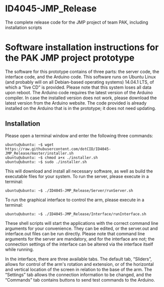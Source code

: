 # ID4045-JMP_Release
The complete release code for the JMP project of team PAK, including installation scripts

# Software installation instructions for the PAK JMP project prototype

The software for this prototype contains of three parts: the server code, the interface code, and the Arduino code. This software runs on Ubuntu Linux (and probably will on all Debian-based operating systems) 14.04.1 LTS, of which a “live CD” is provided. Please note that this system loses all data upon reboot. The Arduino code requires the latest version of the Arduino compiler. In case the installed version does not work, please download the latest version from the Arduino website. The code provided is already installed on the Arduino that is in the prototype; it does not need updating.

## Installation

Please open a terminal window and enter the following three commands:
```
ubuntu@ubuntu: ~$ wget https://raw.githubusercontent.com/dotCID/ID4045-JMP_Release/master/installer.sh
ubuntu@ubuntu: ~$ chmod a+x ./installer.sh
ubuntu@ubuntu: ~$ sudo ./installer.sh
```

This will download and install all necessary software, as well as build the executable files for your system. To run the server, please execute in a terminal:
```
ubuntu@ubuntu: ~$ ./ID4045-JMP_Release/Server/runServer.sh
```
To run the graphical interface to control the arm, please execute in a terminal:
```
ubuntu@ubuntu: ~$ ./ID4045-JMP_Release/Interface/runInterface.sh
```
These shell scripts will start the applications with the correct command line arguments for your convenience. They can be edited, or the server.out and interface.out files can be run directly. Please note that command line arguments for the server are mandatory, and for the interface are not; the connection settings of the interface can be altered via the interface itself while running.

In the interface, there are three available tabs. The default tab, “Sliders”, allows for control of the arm's rotation and extension, or of the horizontal and vertical location of the screen in relation to the base of the arm. The “Settings” tab allows the connection information to be changed, and the “Commands” tab contains buttons to send test commands to the Arduino.
